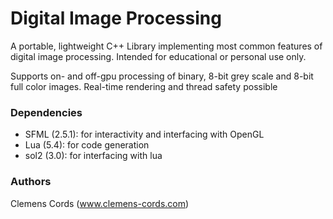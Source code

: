 # Digital Image Processing 

A portable, lightweight C++ Library implementing most common features of digital image processing. Intended for educational or personal use only.

Supports on- and off-gpu processing of binary, 8-bit grey scale and 8-bit full color images. 
Real-time rendering and thread safety possible

### Dependencies
- SFML (2.5.1): for interactivity and interfacing with OpenGL 
- Lua (5.4): for code generation
- sol2 (3.0): for interfacing with lua

### Authors
Clemens Cords (www.clemens-cords.com)
